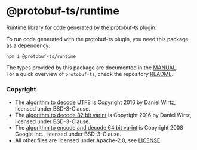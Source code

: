 @protobuf-ts/runtime
====================

Runtime library for code generated by the protobuf-ts plugin.

To run code generated with the protobuf-ts plugin, you need this package 
as a dependency:
               
```shell script
npm i @protobuf-ts/runtime
``` 

The types provided by this package are documented in the [MANUAL](https://github.com/timostamm/protobuf-ts/MANUAL.md#imessagetype).  
For a quick overview of `protobuf-ts`, check the repository [README](https://github.com/timostamm/protobuf-ts/README.md).


### Copyright

- The [algorithm to decode UTF8](https://github.com/timostamm/protobuf-ts/packages/runtime/src/protobufjs-utf8.ts) is Copyright 2016 by Daniel Wirtz, licensed under BSD-3-Clause.
- The [algorithm to decode 32 bit varint](https://github.com/timostamm/protobuf-ts/packages/runtime/src/protobufjs-varint.ts) is Copyright 2016 by Daniel Wirtz, licensed under BSD-3-Clause.
- The [algorithm to encode and decode 64 bit varint](https://github.com/timostamm/protobuf-ts/packages/runtime/src/goog-varint.ts) is Copyright 2008 Google Inc., licensed under BSD-3-Clause.
- All other files are licensed under Apache-2.0, see [LICENSE](https://github.com/timostamm/protobuf-ts/packages/runtime/LICENSE). 

